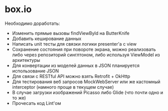 # box.io

Необходимо доработать:

- Изменить прямые вызовы findViewById на ButterKnife
- Добавить кеширование данных
- Написать unit тесты для связки логики presenter'a с view
- Сохранение состояния при повороте экрана, можно реализовать либо через репозиторий синглтоном, либо используя ViewModel из архитектуры
- Для конвертации из моделей данных в JSON планируется использование JSON
- Для связи с RESTful API можно взять Retrofit + OkHttp
- Для тестирования веб запросов MockWebServer или же кастомный interceptor (намного проще в текущем случае)
- В случае загрузки изображений Picasso либо Glide (что почти одно и то же)
- Прочесать код Lint'ом
